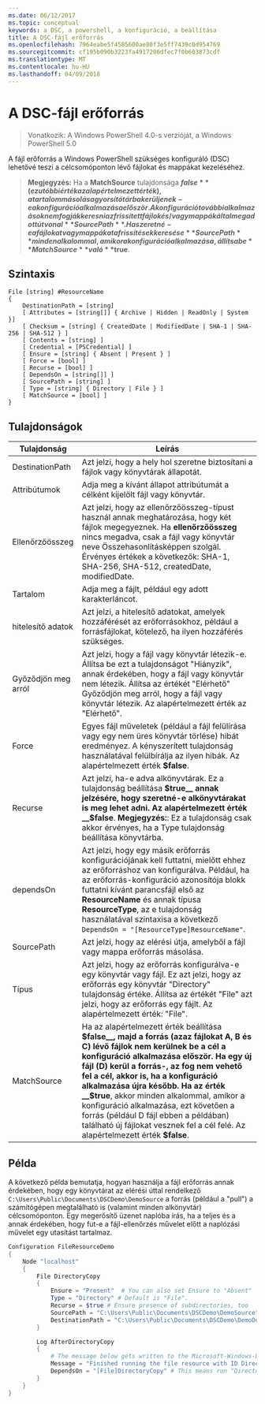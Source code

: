 ```yaml
---
ms.date: 06/12/2017
ms.topic: conceptual
keywords: a DSC, a powershell, a konfiguráció, a beállítása
title: A DSC-fájl erőforrás
ms.openlocfilehash: 7964eabe5f4585600ae80f3e5ff7439c0d954769
ms.sourcegitcommit: cf195b090b3223fa4917206dfec7f0b603873cdf
ms.translationtype: MT
ms.contentlocale: hu-HU
ms.lasthandoff: 04/09/2018
---
```

# <a name="dsc-file-resource"></a>A DSC-fájl erőforrás

> Vonatkozik: A Windows PowerShell 4.0-s verzióját, a Windows PowerShell 5.0

A fájl erőforrás a Windows PowerShell szükséges konfiguráló (DSC) lehetővé teszi a célcsomóponton lévő fájlokat és mappákat kezeléséhez.

>**Megjegyzés:** Ha a **MatchSource** tulajdonsága **$false** (ez utóbbi érték az alapértelmezett érték), a tartalom másolása gyorsítótárba kerüljenek-e a konfiguráció alkalmazása először.
>A konfiguráció további alkalmazások nem fogják keresni az frissített fájlok és/vagy mappák által megadott útvonal **SourcePath**. Ha szeretné-e a fájlokat vagy mappákat a frissítések keresése **SourcePath** minden alkalommal, amikor a konfiguráció alkalmazása, állítsa be **MatchSource** való **$true**.

## <a name="syntax"></a>Szintaxis
```
File [string] #ResourceName
{
    DestinationPath = [string]
    [ Attributes = [string[]] { Archive | Hidden | ReadOnly | System }]
    [ Checksum = [string] { CreatedDate | ModifiedDate | SHA-1 | SHA-256 | SHA-512 } ]
    [ Contents = [string] ]
    [ Credential = [PSCredential] ]
    [ Ensure = [string] { Absent | Present } ]
    [ Force = [bool] ]
    [ Recurse = [bool] ]
    [ DependsOn = [string[]] ]
    [ SourcePath = [string] ]
    [ Type = [string] { Directory | File } ]
    [ MatchSource = [bool] ]
}
```

## <a name="properties"></a>Tulajdonságok

|  Tulajdonság  |  Leírás   |
|---|---|
| DestinationPath| Azt jelzi, hogy a hely hol szeretne biztosítani a fájlok vagy könyvtárak állapotát.|
| Attribútumok| Adja meg a kívánt állapot attribútumát a célként kijelölt fájl vagy könyvtár.|
| Ellenőrzőösszeg| Azt jelzi, hogy az ellenőrzőösszeg-típust használ annak meghatározása, hogy két fájlok megegyeznek. Ha __ellenőrzőösszeg__ nincs megadva, csak a fájl vagy könyvtár neve Összehasonlításképpen szolgál. Érvényes értékek a következők: SHA-1, SHA-256, SHA-512, createdDate, modifiedDate.|
| Tartalom| Adja meg a fájlt, például egy adott karakterláncot.|
| hitelesítő adatok| Azt jelzi, a hitelesítő adatokat, amelyek hozzáférését az erőforrásokhoz, például a forrásfájlokat, kötelező, ha ilyen hozzáférés szükséges.|
| Győződjön meg arról| Azt jelzi, hogy a fájl vagy könyvtár létezik-e. Állítsa be ezt a tulajdonságot "Hiányzik", annak érdekében, hogy a fájl vagy könyvtár nem létezik. Állítsa az értékét "Elérhető" Győződjön meg arról, hogy a fájl vagy könyvtár létezik. Az alapértelmezett érték az "Elérhető".|
| Force| Egyes fájl műveletek (például a fájl felülírása vagy egy nem üres könyvtár törlése) hibát eredményez. A kényszerített tulajdonság használatával felülbírálja az ilyen hibák. Az alapértelmezett érték __$false__.|
| Recurse| Azt jelzi, ha-e adva alkönyvtárak. Ez a tulajdonság beállítása __$true__ annak jelzésére, hogy szeretné-e alkönyvtárakat is meg lehet adni. Az alapértelmezett érték __$false__. **Megjegyzés:**: Ez a tulajdonság csak akkor érvényes, ha a Type tulajdonság beállítása könyvtárba.|
| dependsOn | Azt jelzi, hogy egy másik erőforrás konfigurációjának kell futtatni, mielőtt ehhez az erőforráshoz van konfigurálva. Például, ha az erőforrás-konfiguráció azonosítója blokk futtatni kívánt parancsfájl első az __ResourceName__ és annak típusa __ResourceType__, az e tulajdonság használatával szintaxisa a következő `DependsOn = "[ResourceType]ResourceName"`.|
| SourcePath| Azt jelzi, hogy az elérési útja, amelyből a fájl vagy mappa erőforrás másolása.|
| Típus| Azt jelzi, hogy az erőforrás konfigurálva-e egy könyvtár vagy fájl. Ez azt jelzi, hogy az erőforrás egy könyvtár "Directory" tulajdonság értéke. Állítsa az értékét "File" azt jelzi, hogy az erőforrás egy fájlt. Az alapértelmezett érték: "File".|
| MatchSource| Ha az alapértelmezett érték beállítása __$false__, majd a forrás (azaz fájlokat A, B és C) lévő fájlok nem kerülnek be a cél a konfiguráció alkalmazása először. Ha egy új fájl (D) kerül a forrás-, az fog nem vehető fel a cél, akkor is, ha a konfiguráció alkalmazása újra később. Ha az érték __$true__, akkor minden alkalommal, amikor a konfiguráció alkalmazása, ezt követően a forrás (például D fájl ebben a példában) található új fájlokat vesznek fel a cél felé. Az alapértelmezett érték **$false**.|

## <a name="example"></a>Példa

A következő példa bemutatja, hogyan használja a fájl erőforrás annak érdekében, hogy egy könyvtárat az elérési úttal rendelkező `C:\Users\Public\Documents\DSCDemo\DemoSource` a forrás (például a "pull") a számítógépen megtalálható is (valamint minden alkönyvtár) célcsomóponton. Egy megerősítő üzenet naplóba írás, ha a teljes és a annak érdekében, hogy fut-e a fájl-ellenőrzés művelet előtt a naplózási művelet egy utasítást tartalmaz.

```powershell
Configuration FileResourceDemo
{
    Node "localhost"
    {
        File DirectoryCopy
        {
            Ensure = "Present"  # You can also set Ensure to "Absent"
            Type = "Directory" # Default is "File".
            Recurse = $true # Ensure presence of subdirectories, too
            SourcePath = "C:\Users\Public\Documents\DSCDemo\DemoSource"
            DestinationPath = "C:\Users\Public\Documents\DSCDemo\DemoDestination"
        }

        Log AfterDirectoryCopy
        {
            # The message below gets written to the Microsoft-Windows-Desired State Configuration/Analytic log
            Message = "Finished running the file resource with ID DirectoryCopy"
            DependsOn = "[File]DirectoryCopy" # This means run "DirectoryCopy" first.
        }
    }
}
```
